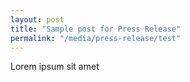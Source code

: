 ```yaml
---
layout: post
title: "Sample post for Press Release"
permalink: "/media/press-release/test"
---
```

Lorem ipsum sit amet
